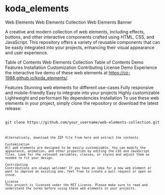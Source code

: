 # koda_elements
Web Elements
Web Elements Collection
Web Elements Banner

A creative and modern collection of web elements, including effects, buttons, and other interactive components crafted using HTML, CSS, and JavaScript. This repository offers a variety of reusable components that can be easily integrated into your projects, enhancing their visual appearance and user experience.

Table of Contents
Web Elements Collection
Table of Contents
Demo
Features
Installation
Customization
Contributing
License
Demo
Experience the interactive live demo of these web elements at https://oz-1988.github.io/koda_elements/.

Features
Stunning web elements for different use-cases
Fully responsive and mobile-friendly
Easy to integrate into your projects
Highly customizable
Lightweight and performant
No dependencies
Installation
To use these web elements in your project, simply clone the repository or download the latest release:

<pre>
  <code>
git clone https://github.com/your_username/web-elements-collection.git
<pre>
  <code>
  
Alternatively, download the ZIP file from here and extract the contents.

Customization
All web elements are designed to be easily customizable. You can modify the appearance, animation, and other properties by editing the CSS and JavaScript files. Look for the relevant variables, classes, or styles and adjust them as needed to fit your design.

Contributing
Contributions are always welcome! If you have an idea for a new web element or want to improve an existing one, feel free to create a pull request or open an issue.

License
This project is licensed under the MIT License. Please make sure to read and understand the terms before using these web elements in your projects.
